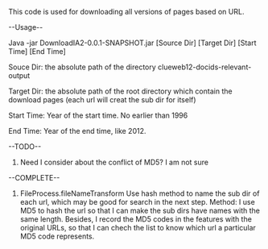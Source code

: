 This code is used for downloading all versions of pages based on URL.

--Usage--

Java -jar DownloadIA2-0.0.1-SNAPSHOT.jar [Source Dir] [Target Dir] [Start Time] [End Time]

Souce Dir: the absolute path of the directory clueweb12-docids-relevant-output

Target Dir: the absolute path of the root directory which contain the download pages (each url will creat the sub dir for itself)

Start Time: Year of the start time. No earlier than 1996

End Time: Year of the end time, like 2012.

--TODO--

1. Need I consider about the conflict of MD5? I am not sure

--COMPLETE--

1. FileProcess.fileNameTransform 
Use hash method to name the sub dir of each url, which may be good for search in the next step.
Method: I use MD5 to hash the url so that I can make the sub dirs have names with the same length. Besides, I record the MD5 codes in the features with the original URLs, so that I can chech the list to know which url a particular MD5 code represents.